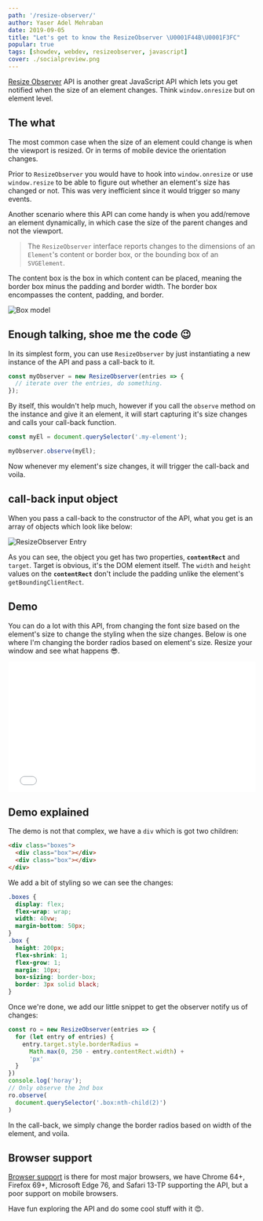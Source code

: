 ```yaml
---
path: '/resize-observer/'
author: Yaser Adel Mehraban
date: 2019-09-05
title: "Let's get to know the ResizeObserver \U0001F44B\U0001F3FC"
popular: true
tags: [showdev, webdev, resizeobserver, javascript]
cover: ./socialpreview.png
---
```


[Resize Observer](https://developer.mozilla.org/en-US/docs/Web/API/ResizeObserver) API is another great JavaScript API which lets you get notified when the size of an element changes. Think `window.onresize` but on element level.

<!--more-->

## The what

The most common case when the size of an element could change is when the viewport is resized. Or in terms of mobile device the orientation changes.

Prior to `ResizeObserver` you would have to hook into `window.onresize` or use `window.resize` to be able to figure out whether an element's size has changed or not. This was very inefficient since it would trigger so many events.

Another scenario where this API can come handy is when you add/remove an element dynamically, in which case the size of the parent changes and not the viewport.

>The `ResizeObserver` interface reports changes to the dimensions of an `Element`'s content or border box, or the bounding box of an `SVGElement`.

The content box is the box in which content can be placed, meaning the border box minus the padding and border width. The border box encompasses the content, padding, and border.

![Box model](./box-model.png)

## Enough talking, shoe me the code 😉

In its simplest form, you can use `ResizeObserver` by just instantiating a new instance of the API and pass a call-back to it.

```js
const myObserver = new ResizeObserver(entries => {
  // iterate over the entries, do something.
});
```

By itself, this wouldn't help much, however if you call the `observe` method on the instance and give it an element, it will start capturing it's size changes and calls your call-back function.

```js
const myEl = document.querySelector('.my-element');

myObserver.observe(myEl);
```

Now whenever my element's size changes, it will trigger the call-back and voila.

## call-back input object

When you pass a call-back to the constructor of the API, what you get is an array of objects which look like below:

![ResizeObserver Entry](./resizeobserverentry.JPG)

As you can see, the object you get has two properties, **`contentRect`** and `target`. Target is obvious, it's the DOM element itself. The `width` and `height` values on the **`contentRect`** don't include the padding unlike the element's `getBoundingClientRect`.

## Demo

You can do a lot with this API, from changing the font size based on the element's size to change the styling when the size changes. Below is one where I'm changing the border radios based on element's size. Resize your window and see what happens 😎.

<iframe height="265" style="width: 100%;" scrolling="no" title="ResizeObserver" src="//codepen.io/yashints/embed/QWLaMej/?height=265&theme-id=0&default-tab=js,result" frameborder="no" allowtransparency="true" allowfullscreen="true">
  See the Pen <a href='https://codepen.io/yashints/pen/QWLaMej/'>ResizeObserver</a> by Yaser Adel Mehraban
  (<a href='https://codepen.io/yashints'>@yashints</a>) on <a href='https://codepen.io'>CodePen</a>.
</iframe>

## Demo explained

The demo is not that complex, we have a `div` which is got two children:

```html
<div class="boxes">
  <div class="box"></div>
  <div class="box"></div>
</div>
```

We add a bit of styling so we can see the changes:

```css
.boxes {
  display: flex;
  flex-wrap: wrap;
  width: 40vw;
  margin-bottom: 50px;
}
.box {
  height: 200px;
  flex-shrink: 1;
  flex-grow: 1;
  margin: 10px;
  box-sizing: border-box;
  border: 3px solid black;
}
```

Once we're done, we add our little snippet to get the observer notify us of changes:

```js
const ro = new ResizeObserver(entries => {
  for (let entry of entries) {
    entry.target.style.borderRadius =
      Math.max(0, 250 - entry.contentRect.width) +
      'px'
  }
})
console.log('horay');
// Only observe the 2nd box
ro.observe(
  document.querySelector('.box:nth-child(2)')
)
```

In the call-back, we simply change the border radios based on width of the element, and voila.

## Browser support

[Browser support](https://caniuse.com/#feat=resizeobserver) is there for most major browsers, we have Chrome 64+, Firefox 69+, Microsoft Edge 76, and Safari 13-TP supporting the API, but a poor support on mobile browsers.

Have fun exploring the API and do some cool stuff with it 😍.

